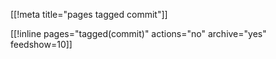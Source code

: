 [[!meta title="pages tagged commit"]]

[[!inline pages="tagged(commit)" actions="no" archive="yes"
feedshow=10]]
